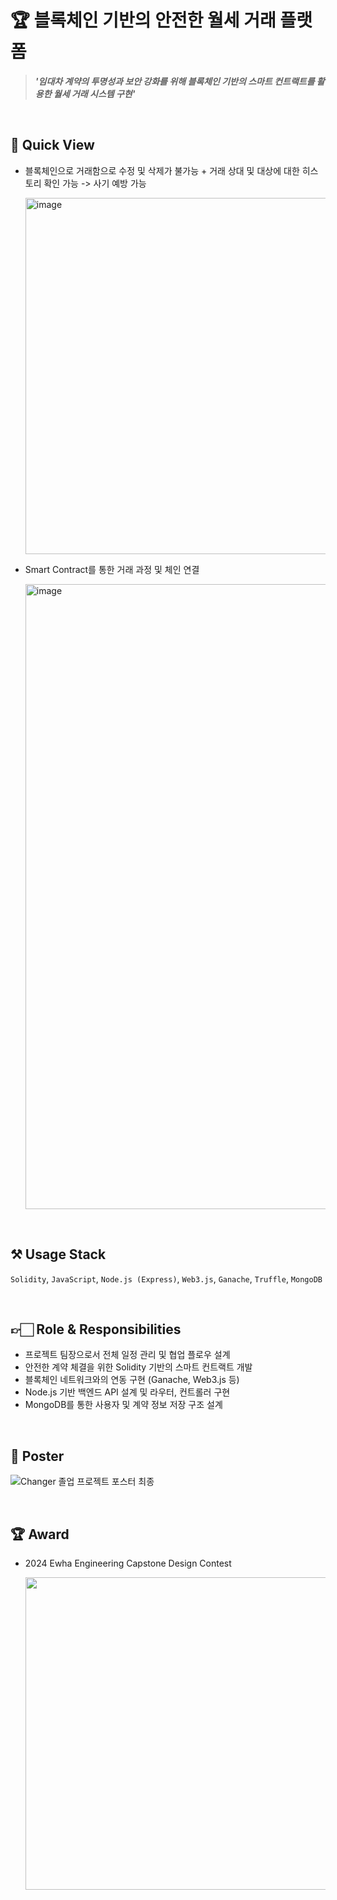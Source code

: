 # 🏆 블록체인 기반의 안전한 월세 거래 플랫폼

> ***'임대차 계약의 투명성과 보안 강화를 위해 블록체인 기반의 스마트 컨트랙트를 활용한 월세 거래 시스템 구현'***

<br>

## 📌 Quick View

- 블록체인으로 거래함으로 수정 및 삭제가 불가능 + 거래 상대 및 대상에 대한 히스토리 확인 가능 -> 사기 예방 가능 

     <img width="570" alt="image" src="https://github.com/user-attachments/assets/aa1596b3-83e1-4602-bf36-ae6897f85cc8" />

- Smart Contract를 통한 거래 과정 및 체인 연결

     <img width="1000" alt="image" src="https://github.com/user-attachments/assets/a0e073a1-84a2-4a8a-bcd1-8553747252b5" />

<br>

## ⚒️ Usage Stack

`Solidity`, `JavaScript`, `Node.js (Express)`, `Web3.js`, `Ganache`, `Truffle`, `MongoDB`

<br>

## 👉🏻 Role & Responsibilities

- 프로젝트 팀장으로서 전체 일정 관리 및 협업 플로우 설계
- 안전한 계약 체결을 위한 Solidity 기반의 스마트 컨트랙트 개발
- 블록체인 네트워크와의 연동 구현 (Ganache, Web3.js 등)
- Node.js 기반 백엔드 API 설계 및 라우터, 컨트롤러 구현
- MongoDB를 통한 사용자 및 계약 정보 저장 구조 설계

<br>

## 📁 Poster

![Changer 졸업 프로젝트 포스터 최종](https://github.com/user-attachments/assets/8fa8e6a7-0ae2-48fd-b09c-060df2f43f53)

<br>

## 🏆 Award

- 2024 Ewha Engineering Capstone Design Contest

     <img src="https://github.com/user-attachments/assets/8b6a4706-2916-4c31-a53c-8835ce24e65e" width="500">

<br>
<br>



